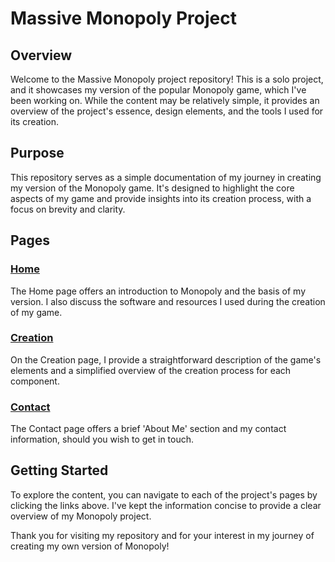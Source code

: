 # Massive Monopoly Project

## Overview

Welcome to the Massive Monopoly project repository! This is a solo project, and it showcases my version of the popular Monopoly game, which I've been working on. While the content may be relatively simple, it provides an overview of the project's essence, design elements, and the tools I used for its creation.

## Purpose

This repository serves as a simple documentation of my journey in creating my version of the Monopoly game. It's designed to highlight the core aspects of my game and provide insights into its creation process, with a focus on brevity and clarity.

## Pages

### [Home](./index.html)

The Home page offers an introduction to Monopoly and the basis of my version. I also discuss the software and resources I used during the creation of my game.

### [Creation](./creation.html)

On the Creation page, I provide a straightforward description of the game's elements and a simplified overview of the creation process for each component.

### [Contact](./contact.html)

The Contact page offers a brief 'About Me' section and my contact information, should you wish to get in touch.

## Getting Started

To explore the content, you can navigate to each of the project's pages by clicking the links above. I've kept the information concise to provide a clear overview of my Monopoly project.


Thank you for visiting my repository and for your interest in my journey of creating my own version of Monopoly!
